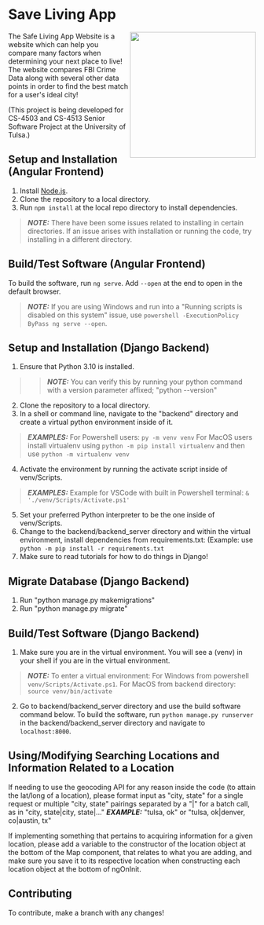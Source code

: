 # Save Living App

<img src="./src/SL_Logo_NoBkg.png" width = 256 align="right">
The Safe Living App Website is a website which can help you compare many factors when determining your next place to live! The website compares FBI Crime Data along with several other data points in order to find the best match for a user's ideal city!

(This project is being developed for CS-4503 and CS-4513 Senior Software Project at the University of Tulsa.)

## Setup and Installation (Angular Frontend)
1. Install [Node.js](https://nodejs.org/en/).
2. Clone the repository to a local directory.
3. Run `npm install` at the local repo directory to install dependencies.

> **_NOTE:_** There have been some issues related to installing in certain directories. If an issue arises with installation or running the code, try installing in a different directory.

## Build/Test Software (Angular Frontend)
To build the software, run `ng serve`. Add `--open` at the end to open in the default browser.

> **_NOTE:_** If you are using Windows and run into a "Running scripts is disabled on this system" issue, use `powershell -ExecutionPolicy ByPass ng serve --open`.

## Setup and Installation (Django Backend)
1. Ensure that Python 3.10 is installed.
>> **_NOTE:_** You can verify this by running your python command with a version parameter affixed; "python --version"
2. Clone the repository to a local directory.
3. In a shell or command line, navigate to the "backend" directory and create a virtual python environment inside of it.
> **_EXAMPLES:_** For Powershell users: `py -m venv venv` For MacOS users install virtualenv using `python -m pip install virtualenv` and then use `python -m virtualenv venv`
4. Activate the environment by running the activate script inside of venv/Scripts.
> **_EXAMPLES:_** Example for VSCode with built in Powershell terminal: `& './venv/Scripts/Activate.ps1'`
5. Set your preferred Python interpreter to be the one inside of venv/Scripts.
6. Change to the backend/backend_server directory and within the virtual environment, install dependencies from requirements.txt: (Example: use `python -m pip install -r requirements.txt`
7. Make sure to read tutorials for how to do things in Django!

## Migrate Database (Django Backend)
1. Run "python manage.py makemigrations"
2. Run "python manage.py migrate"

## Build/Test Software (Django Backend)
1. Make sure you are in the virtual environment. You will see a (venv) in your shell if you are in the virtual environment.
> **_NOTE:_** To enter a virtual environment: For Windows from powershell `venv/Scripts/Activate.ps1`. For MacOS from backend directory: `source venv/bin/activate`
2. Go to backend/backend_server directory and use the build software command below.
To build the software, run `python manage.py runserver` in the backend/backend_server directory and navigate to `localhost:8000`.

## Using/Modifying Searching Locations and Information Related to a Location
If needing to use the geocoding API for any reason inside the code (to attain the lat/long of a location), please format input as "city, state" for a single request or multiple "city, state" pairings separated by a "|" for a batch call, as in "city, state|city, state|..."
**_EXAMPLE:_** "tulsa, ok" or "tulsa, ok|denver, co|austin, tx"

If implementing something that pertains to acquiring information for a given location, please add a variable to the constructor of the location object at the bottom of the Map component, that relates to what you are adding, and make sure you save it to its respective location when constructing each location object at the bottom of ngOnInit.

## Contributing
To contribute, make a branch with any changes!
